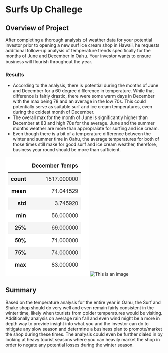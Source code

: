 # Surfs Up Challege

## Overview of Project

After completing a thorough analysis of weather data for your potential investor prior to opening a new surf ice cream shop in Hawaii, he requests additional follow-up analysis of temperature trends specifically for the months of June and December in Oahu. Your investor wants to ensure business will flourish throughout the year. 

### Results

  * According to the analysis, there is potential during the months of June and December for a 60 degree difference in temperature. While that difference is fairly drastic, there were some warm days in December with the max being 78 and an average in the low 70s. This could potentially serve as suitable surf and ice cream temperatures, even during the coldest month of December. 
  * The overall max for the month of June is significantly higher than December at 83 and high 70s for the average. June and the summer months weather are more than appropraiate for surfing and ice cream.
  * Even though there is a bit of a temperature difference between the winter and summer time in Oahu, the average temperatures for both of those times still make for good surf and ice cream weather, therefore, business year round should be more than sufficient.

![This is an image](https://github.com/gonzojc/surfs_up/blob/main/dec_temps.png)
![This is an image]()

## Summary

Based on the temperature analysis for the entire year in Oahu, the Surf and Shake shop should do very well and even remain fairly consistent in the winter time, likely when tourists from colder temperatures would be visiting. Additionally analysis on average rain fall and even wind might be a more in depth way to provide insight into what you and the investor can do to mitigate any slow season and determine a business plan to promote/market the shop during these times. The analysis could even be further dialed in by looking at heavy tourist seasons where you can heavily market the shop in order to negate any potential losses during the winter season.

